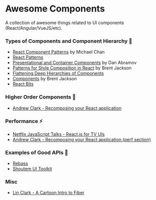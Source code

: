 # Awesome Components
A collection of awesome things related to UI components (React/Angular/VueJS/etc).


### Types of Components and Component Hierarchy 🌲

- [React Component Patterns](https://www.youtube.com/watch?v=YaZg8wg39QQ) by Michael Chan
- [React Patterns](http://reactpatterns.com)
- [Presentational and Container Components](https://medium.com/@dan_abramov/smart-and-dumb-components-7ca2f9a7c7d0#.ah4312963) by Dan Abramov
- [Patterns for Style Composition in React](http://jxnblk.com/writing/posts/patterns-for-style-composition-in-react) by Brent Jackson
- [Flattening Deep Hierarchies of Components](http://varun.ca/flattening-deep-hierarchies-of-components/)
- [Components](http://jxnblk.com/writing/posts/components) by Brent Jackson
- [React Bits](https://vasanthk.gitbooks.io/react-bits/?q=component)


### Higher Order Components 🍬
- [Andrew Clark - Recomposing your React application](https://www.youtube.com/watch?v=zD_judE-bXk)


### Performance ⚡️
- [Netflix JavaScript Talks - React.js for TV UIs](https://www.youtube.com/watch?v=5sETJs2_jwo&feature=youtu.be&t=15m55s)
- [Andrew Clark - Recomposing your React application (perf section)](https://www.youtube.com/watch?v=zD_judE-bXk&feature=youtu.be&t=19m10s)


### Examples of Good APIs 💖
- [Rebass](http://jxnblk.com/rebass)
- [Shoutem UI Toolkit](http://shoutem.github.io/docs/ui-toolkit/components/typography)

### Misc
- [Lin Clark - A Cartoon Intro to Fiber](https://www.youtube.com/watch?v=ZCuYPiUIONs)
